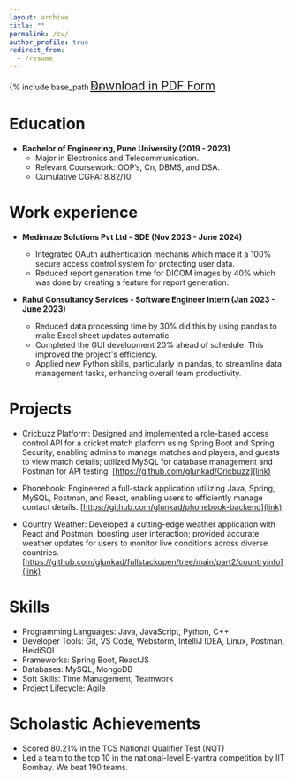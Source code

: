 ```yaml
---
layout: archive
title: ""
permalink: /cv/
author_profile: true
redirect_from:
  - /resume
---
```


{% include base_path %}
<span style = "font-size:1.5em; margin-left: -25px;"> [Download in PDF Form](/files/Gunjan-Lunkad-Resume.pdf) </span>

Education
======
* **Bachelor of Engineering, Pune University (2019 - 2023)**
  * Major in Electronics and Telecommunication.
  * Relevant Coursework: OOP’s, Cn, DBMS, and DSA.
  * Cumulative CGPA: 8.82/10

Work experience
======
* **Medimaze Solutions Pvt Ltd - SDE (Nov 2023 - June 2024)**
  * Integrated OAuth authentication mechanis which made it a 100\% secure access control system for protecting user data.
  * Reduced report generation time for DICOM images by 40\% which was done by creating a feature for report generation.

* **Rahul Consultancy Services - Software Engineer Intern (Jan 2023 - June 2023)**
  * Reduced data processing time by 30\% did this by using pandas to make Excel sheet updates automatic.
  * Completed the GUI development 20% ahead of schedule. This improved the project's efficiency.
  * Applied new Python skills, particularly in pandas, to streamline data management tasks, enhancing overall team productivity.

Projects
======
* Cricbuzz Platform: Designed and implemented a role-based access control API for a cricket match platform using Spring Boot and Spring Security, enabling admins to manage matches and players, and guests to view match details; utilized MySQL for database management and Postman for API testing. [https://github.com/glunkad/Cricbuzz](link)

* Phonebook: Engineered a full-stack application utilizing Java, Spring, MySQL, Postman, and React, enabling users to efficiently manage contact details. [https://github.com/glunkad/phonebook-backend](link)

* Country Weather: Developed a cutting-edge weather application with React and Postman, boosting user interaction; provided accurate weather updates for users to monitor live conditions across diverse countries. [https://github.com/glunkad/fullstackopen/tree/main/part2/countryinfo](link)

Skills
======
* Programming Languages: Java, JavaScript, Python, C++
* Developer Tools: Git, VS Code, Webstorm, IntelliJ IDEA, Linux, Postman, HeidiSQL
* Frameworks: Spring Boot, ReactJS
* Databases: MySQL, MongoDB
* Soft Skills: Time Management, Teamwork
* Project Lifecycle: Agile

Scholastic Achievements
======
* Scored 80.21% in the TCS National Qualifier Test (NQT)
* Led a team to the top 10 in the national-level E-yantra competition by IIT Bombay. We beat 190 teams.